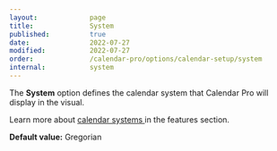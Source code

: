 ```yaml
---
layout:             page
title:              System
published:          true
date:               2022-07-27
modified:           2022-07-27
order:              /calendar-pro/options/calendar-setup/system
internal:           system
---
```

The **System** option defines the calendar system that Calendar Pro will display in the visual.

Learn more about [calendar systems ](../../features/calendar-systems.md) in the features section.

**Default value:** Gregorian
